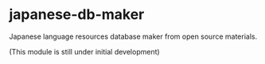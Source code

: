 # japanese-db-maker

Japanese language resources database maker from open source materials.

(This module is still under initial development)
